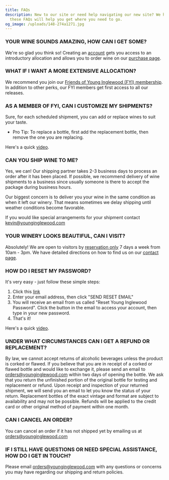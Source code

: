 ```yaml
---
title: FAQs
description: New to our site or need help navigating our new site? We hope that
  these FAQs will help you get where you need to go.
og_image: /uploads/148-274a1271.jpg
---
```

### YOUR WINE SOUNDS AMAZING, HOW CAN I GET SOME?

We're so glad you think so! Creating an [](/profile/create-account)[account](/profile/create-account) gets you access to an introductory allocation and allows you to order wine on our [purchase page](/collection/all).                

### WHAT IF I WANT A MORE EXTENSIVE ALLOCATION?

We recommend you join our [Friends of Young Inglewood (FYI) membership](/membership). In addition to other perks, our FYI members get first access to all our releases.

### AS A MEMBER OF FYI, CAN I CUSTOMIZE MY SHIPMENTS?

Sure, for each scheduled shipment, you can add or replace wines to suit your taste.

* P﻿ro Tip: To replace a bottle, first add the replacement bottle, then remove the one you are replacing.

 Here's a quick [video](https://youtu.be/VOzUYARZhC4).

### CAN YOU SHIP WINE TO ME?

Yes, we can! Our shipping partner takes 2-3 business days to process an order after it has been placed. If possible, we recommend delivery of wine shipments to a business since usually someone is there to accept the package during business hours.

Our biggest concern is to deliver you your wine in the same condition as when it left our winery. That means sometimes we delay shipping until weather conditions become favorable.

If you would like special arrangements for your shipment contact [kevin@younginglewood.com](mailto:kevin@younginglewood.com)

### YOUR WINERY LOOKS BEAUTIFUL, CAN I VISIT?

Absolutely! We are open to visitors by [reservation only](https://www.exploretock.com/younginglewood) 7 days a week from 10am - 3pm.
We have detailed directions on how to find us on our [contact page](/contact).

### HOW DO I RESET MY PASSWORD?

It's very easy - just follow these simple steps:

1. Click this [link](/profile/forgot-password)
2. Enter your email address, then click "SEND RESET EMAIL"
3. You will receive an email from us called "Reset Young Inglewood Password". Click the button in the email to access your account, then type in your new password.
4. That's it! 

Here's a quick [video](https://youtu.be/Wro6zD4DOKM).

### UNDER WHAT CIRCUMSTANCES CAN I GET A REFUND OR REPLACEMENT?
By law, we cannot accept returns of alcoholic beverages unless the product is corked or flawed. If you believe that you are in receipt of a corked or flawed bottle and would like to exchange it, please send an email to orders@younginglewood.com within two days of opening the bottle. We ask that you return the unfinished portion of the original bottle for testing and replacement or refund. 
Upon receipt and inspection of your returned shipment, we will send you an email to let you know the status of your return. Replacement bottles of the exact vintage and format are subject to availability and may not be possible. Refunds will be applied to the credit card or other original method of payment within one month.


### CAN I CANCEL AN ORDER?
You can cancel an order if it has not shipped yet by emailing us at orders@younginglewood.com


### IF I STILL HAVE QUESTIONS OR NEED SPECIAL ASSISTANCE, HOW DO I GET IN TOUCH?

Please email orders@younginglewood.com with any questions or concerns you may have regarding our shipping and return policies.